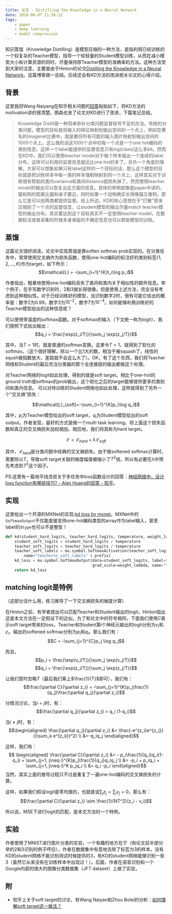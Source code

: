 ```yaml
---
title: 论文 - Distilling the Knowledge in a Neural Network
date: 2018-06-07 21:56:12
tags:
    - paper
    - deep learning
    - model compression
---
```

知识蒸馏（Knowledge Distilling）是模型压缩的一种方法，是指利用已经训练的一个较复杂的Teacher模型，指导一个较轻量的Student模型训练，从而在减小模型大小和计算资源的同时，尽量保持原Teacher模型的准确率的方法。这种方法受到大家的注意，主要是由于Hinton的论文[Distilling the Knowledge in a Neural Network](https://arxiv.org/abs/1503.02531)。这篇博客做一总结。后续还会有KD方法的改进相关论文的心得介绍。

<!--more -->

## 背景
这里我将Wang Naiyang在知乎相关问题的[回答](https://www.zhihu.com/question/50519680/answer/136363665
)粘贴如下，将KD方法的motivation讲的很清楚。图森也发了论文对KD进行了改进，下篇笔记总结。

> Knowledge Distill是一种简单弥补分类问题监督信号不足的办法。传统的分类问题，模型的目标是将输入的特征映射到输出空间的一个点上，例如在著名的Imagenet比赛中，就是要将所有可能的输入图片映射到输出空间的1000个点上。这么做的话这1000个点中的每一个点是一个one hot编码的类别信息。这样一个label能提供的监督信息只有log(class)这么多bit。然而在KD中，我们可以使用teacher model对于每个样本输出一个连续的label分布，这样可以利用的监督信息就远比one hot的多了。另外一个角度的理解，大家可以想象如果只有label这样的一个目标的话，那么这个模型的目标就是把训练样本中每一类的样本强制映射到同一个点上，这样其实对于训练很有帮助的类内variance和类间distance就损失掉了。然而使用teacher model的输出可以恢复出这方面的信息。具体的举例就像是paper中讲的， 猫和狗的距离比猫和桌子要近，同时如果一个动物确实长得像猫又像狗，那么它是可以给两类都提供监督。综上所述，KD的核心思想在于"打散"原来压缩到了一个点的监督信息，让student模型的输出尽量match teacher模型的输出分布。其实要达到这个目标其实不一定使用teacher model，在数据标注或者采集的时候本身保留的不确定信息也可以帮助模型的训练。

## 蒸馏

这篇论文很好阅读。论文中实现蒸馏是靠soften softmax prob实现的。在分类任务中，常常使用交叉熵作为损失函数，使用one-hot编码的标注好的类别标签$\{1,2,\dots,K\}$作为target，如下所示：
$$\mathcal{L} = -\sum_{i=1}^{K}t_i\log p_i$$

作者指出，粗暴地使用one-hot编码丢失了类间和类内关于相似性的额外信息。举个例子，在手写数字识别时，$2$和$3$就长得很像。但是使用上述方法，完全没有考虑到这种相似性。对于已经训练好的模型，当识别数字$2$时，很有可能它给出的概率是：数字$2$为$0.99$，数字$3$为$10^{-2}$，数字$7$为$10^{-4}$。如何能够利用训练好的Teacher模型给出的这种信息呢？

可以使用带温度的softmax函数。对于softmax的输入（下文统一称为logit），我们按照下式给出输出：
$$q_i = \frac{\exp(z_i/T)}{\sum_j \exp(z_j/T)}$$

其中，当$T = 1$时，就是普通的softmax变换。这里令$T > 1$，就得到了软化的softmax。（这个很好理解，除以一个比$1$大的数，相当于被squash了，线性的sqush被指数放大，差距就不会这么大了）。OK，有了这个东西，我们将Teacher网络和Student的最后充当分类器的那个全连接层的输出都做这个处理。

对Teacher网络的logit如此处理，得到的就是soft target。相比于one-hot的ground truth或softmax的prob输出，这个软化之后的target能够提供更多的类别间和类内信息。
可以对待训练的Student网络也如此处理，这样就得到了另外一个“交叉熵”损失：

$$\mathcal{L}_{soft}=-\sum_{i=1}^{K}p_i\log q_i$$

其中，$p_i$为Teacher模型给出的soft target，$q_i$为Student模型给出的soft output。作者发现，最好的方式是做一个multi task learning，将上面这个损失函数和真正的交叉熵损失加权相加。相应地，我们将其称为hard target。

$$\mathcal{L} = \mathcal{L}_{hard} + \lambda \mathcal{L}_{soft}$$

其中，$\mathcal{L}_{hard}$是分类问题中经典的交叉熵损失。由于做softened softmax计算时，需要除以$T$，导致soft target关联的梯度幅值被缩小了$T^2$倍，所以有必要在$\lambda$中预先考虑到$T^2$这个因子。

PS:这里有一篇地平线烫叔关于多任务中loss函数设计的回答：[神经网络中，设计loss function有哪些技巧? - Alan Huang的回答 - 知乎](https://www.zhihu.com/question/268105631/answer/335246543)。

## 实现
这里给出一个开源的MXNet的实现:[kd loss by mxnet](https://github.com/TuSimple/neuron-selectivity-transfer/blob/master/symbol/transfer.py#L4)。MXNet中的`SoftmaxOutput`不仅能直接支持one-hot编码类型的array作为label输入，甚至label的`dtype`也可以不是整型！

``` py
def kd(student_hard_logits, teacher_hard_logits, temperature, weight_lambda, prefix):
    student_soft_logits = student_hard_logits / temperature
    teacher_soft_logits = teacher_hard_logits / temperature
    teacher_soft_labels = mx.symbol.SoftmaxActivation(teacher_soft_logits,
        name="teacher%s_soft_labels" % prefix)
    kd_loss = mx.symbol.SoftmaxOutput(data=student_soft_logits, label=teacher_soft_labels,
                                      grad_scale=weight_lambda, name="%skd_loss" % prefix)
    return kd_loss

```

## matching logit是特例
（这部分没什么用，练习推导了一下交叉熵损失的梯度计算）

在Hinton之前，有学者提出可以匹配Teacher和Student输出的logit，Hinton指出这是本文方法在一定假设下的近似。为了和论文中的符号相同，下面我们使用$C$表示soft target带来的loss，Teacher和Student第$i$个神经元输出的logit分别为$v_i$和$z_i$，输出的softened softmax分别为$p_i$和$q_i$。那么我们有：
$$C = -\sum_{j=1}^{C}p_j \log q_j$$

而且，
$$p_i = \frac{\exp(v_i/T)}{\sum_j \exp(v_j/T)}$$
$$q_i = \frac{\exp(z_i/T)}{\sum_j \exp(z_j/T)}$$

让我们暂时忽略$T$（最后我们乘上$\frac{1}{T}$即可），我们有：
$$\frac{\partial C}{\partial z_i} = -\sum_{j=1}^{K}p_j\frac{1}{q_j}\frac{\partial q_j}{\partial z_i}$$

分情况讨论，当$i = j$时，有：
$$\frac{\partial q_j}{\partial z_i} = q_i (1-q_i)$$

当$i \neq j$时，有：
$$\begin{aligned}
\frac{\partial q_j}{\partial z_i} &= \frac{-e^{z_i}e^{z_j}}{(\sum_k e^{z_k})^2}  \\
&=-q_iq_j
\end{aligned}$$

这样，我们有：
$$
\begin{aligned} 
\frac{\partial C}{\partial z_i} &= - p_i\frac{1}{q_i}q_i(1-q_i) + \sum_{j=1, j\neq i}^{K}p_j\frac{1}{q_j}q_iq_j  \\
&= -p_i + p_iq_i + \sum_{j=1, j\neq i}^K p_jq_i \\
&= q_i -p_i
\end{aligned}$$
当然，其实上面的推导过程只不过是重复了一遍one-hot编码的交叉熵损失的计算。

这样，如果我们假设logit是零均值的，也就是说$\sum_j z_j = \sum_j v_j = 0$，那么有：
$$\frac{\partial C}{\partial z_i} \sim \frac{1}{NT^2}(z_i - v_i)$$

所以说，MSE下进行logit的匹配，是本文方法的一个特例。

## 实验
作者使用了MNIST进行图片分类的实验，一个有趣的地方在于（和论文前半部分举的$2$和$3$识别的例子呼应），作者在数据集中有意地去除了标签为$3$的样本。没有KD的student网络不能识别测试时候提供的$3$，有KD的student网络能够识别一些$3$（虽然它从来没有在训练样本中出现过！）。后面，作者在语音识别和一个Google内部的很大的图像分类数据集（JFT dataset）上做了实验，

## 附
- 知乎上关于soft target的讨论，有Wang Naiyan和Zhou Bolei的分析：[如何理解soft target这一做法？
](https://www.zhihu.com/question/50519680)

